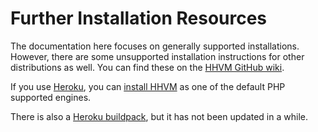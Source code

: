 # Further Installation Resources

The documentation here focuses on generally supported installations. However, there are some unsupported installation instructions for other distributions as well. You can find these on the [HHVM GitHub wiki](https://github.com/facebook/hhvm/wiki).

If you use [Heroku](http://heroku.com), you can [install HHVM](https://devcenter.heroku.com/articles/php-support) as one of the default PHP supported engines.

There is also a [Heroku buildpack](https://github.com/hhvm/heroku-buildpack-hhvm), but it has not been updated in a while.

